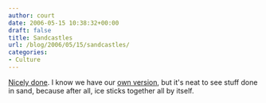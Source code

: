 ```yaml
---
author: court
date: 2006-05-15 10:38:32+00:00
draft: false
title: Sandcastles
url: /blog/2006/05/15/sandcastles/
categories:
- Culture
---
```


[Nicely done](http://www.greatervancouverparks.com/HARRISONSandCastles01.html).  I know we have our [own version](http://www.rideau-info.com/canal/images/winter/img-winterlude1.html), but it's neat to see stuff done in sand, because after all, ice sticks together all by itself.
